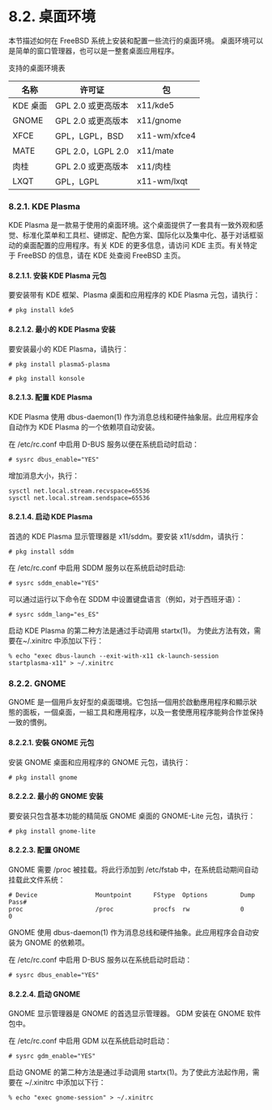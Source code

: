 # 8.2. 桌面环境

本节描述如何在 FreeBSD 系统上安装和配置一些流行的桌面环境。 桌面环境可以是简单的窗口管理器，也可以是一整套桌面应用程序。

支持的桌面环境表

| 名称     | 许可证             | 包           |
| ---------- | -------------------- | -------------- |
| KDE 桌面 | GPL 2.0 或更高版本 | x11/kde5     |
| GNOME    | GPL 2.0 或更高版本 | x11/gnome    |
| XFCE     | GPL，LGPL，BSD     | x11-wm/xfce4 |
| MATE     | GPL 2.0，LGPL 2.0  | x11/mate     |
| 肉桂     | GPL 2.0 或更高版本 | x11/肉桂     |
| LXQT     | GPL，LGPL          | x11-wm/lxqt  |

### 8.2.1. KDE Plasma

KDE Plasma 是一款易于使用的桌面环境。这个桌面提供了一套具有一致外观和感觉、标准化菜单和工具栏、键绑定、配色方案、国际化以及集中化、基于对话框驱动的桌面配置的应用程序。有关 KDE 的更多信息，请访问 KDE 主页。有关特定于 FreeBSD 的信息，请在 KDE 处查阅 FreeBSD 主页。

#### 8.2.1.1. 安装 KDE Plasma 元包

要安装带有 KDE 框架、Plasma 桌面和应用程序的 KDE Plasma 元包，请执行：

```
# pkg install kde5
```

#### 8.2.1.2. 最小的 KDE Plasma 安装

要安装最小的 KDE Plasma，请执行：

```
# pkg install plasma5-plasma
```

```
# pkg install konsole
```

#### 8.2.1.3. 配置 KDE Plasma

KDE Plasma 使用 dbus-daemon(1) 作为消息总线和硬件抽象层。此应用程序会自动作为 KDE Plasma 的一个依赖项自动安装。

在 /etc/rc.conf 中启用 D-BUS 服务以便在系统启动时启动：

```
# sysrc dbus_enable="YES"
```

增加消息大小，执行：

```
sysctl net.local.stream.recvspace=65536
sysctl net.local.stream.sendspace=65536
```

#### 8.2.1.4. 启动 KDE Plasma

首选的 KDE Plasma 显示管理器是 x11/sddm。要安装 x11/sddm，请执行：

```
# pkg install sddm
```

在 /etc/rc.conf 中启用 SDDM 服务以在系统启动时启动:

```
# sysrc sddm_enable="YES"
```

可以通过运行以下命令在 SDDM 中设置键盘语言（例如，对于西班牙语）：

```
# sysrc sddm_lang="es_ES"
```

启动 KDE Plasma 的第二种方法是通过手动调用 startx(1)。 为使此方法有效，需要在~/.xinitrc 中添加以下行：

```
% echo "exec dbus-launch --exit-with-x11 ck-launch-session startplasma-x11" > ~/.xinitrc
```

### 8.2.2. GNOME

GNOME 是一個用戶友好型的桌面環境。它包括一個用於啟動應用程序和顯示狀態的面板，一個桌面，一組工具和應用程序，以及一套使應用程序能夠合作並保持一致的慣例。

#### 8.2.2.1. 安裝 GNOME 元包

安装 GNOME 桌面和应用程序的 GNOME 元包，请执行：

```
# pkg install gnome
```

#### 8.2.2.2. 最小的 GNOME 安装

要安装只包含基本功能的精简版 GNOME 桌面的 GNOME-Lite 元包，请执行：

```
# pkg install gnome-lite
```

#### 8.2.2.3. 配置 GNOME

GNOME 需要 /proc 被挂载。将此行添加到 /etc/fstab 中，在系统启动期间自动挂载此文件系统：

```
# Device                Mountpoint      FStype  Options         Dump    Pass#
proc                    /proc           procfs  rw              0       0
```

GNOME 使用 dbus-daemon(1) 作为消息总线和硬件抽象。此应用程序会自动安装为 GNOME 的依赖项。

在 /etc/rc.conf 中启用 D-BUS 服务以在系统启动时启动：

```
# sysrc dbus_enable="YES"
```

#### 8.2.2.4. 启动 GNOME

GNOME 显示管理器是 GNOME 的首选显示管理器。 GDM 安装在 GNOME 软件包中。

在 /etc/rc.conf 中启用 GDM 以在系统启动时启动：

```
# sysrc gdm_enable="YES"
```

启动 GNOME 的第二种方法是通过手动调用 startx(1)。为了使此方法起作用，需要在 ~/.xinitrc 中添加以下行：

```
% echo "exec gnome-session" > ~/.xinitrc
```
